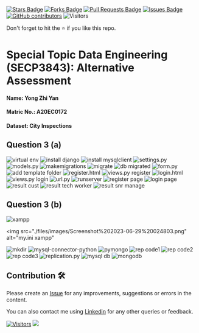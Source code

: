 <a href="https://github.com/drshahizan/SECP3843/stargazers"><img src="https://img.shields.io/github/stars/drshahizan/SECP3843" alt="Stars Badge"/></a>
<a href="https://github.com/drshahizan/SECP3843/network/members"><img src="https://img.shields.io/github/forks/drshahizan/SECP3843" alt="Forks Badge"/></a>
<a href="https://github.com/drshahizan/SECP3843/pulls"><img src="https://img.shields.io/github/issues-pr/drshahizan/SECP3843" alt="Pull Requests Badge"/></a>
<a href="https://github.com/drshahizan/SECP3843/issues"><img src="https://img.shields.io/github/issues/drshahizan/SECP3843" alt="Issues Badge"/></a>
<a href="https://github.com/drshahizan/SECP3843/graphs/contributors"><img alt="GitHub contributors" src="https://img.shields.io/github/contributors/drshahizan/SECP3843?color=2b9348"></a>
![Visitors](https://api.visitorbadge.io/api/visitors?path=https%3A%2F%2Fgithub.com%2Fdrshahizan%2FSECP3843&labelColor=%23d9e3f0&countColor=%23697689&style=flat)


Don't forget to hit the :star: if you like this repo.

# Special Topic Data Engineering (SECP3843): Alternative Assessment

#### Name: Yong Zhi Yan
#### Matric No.: A20EC0172
#### Dataset: City Inspections	

## Question 3 (a)
<img src="./files/images/Screenshot%202023-06-29%20003312.png" alt="virtual env">

<img src="./files/images/Screenshot%202023-06-29%20004253.png" alt="install django">

<img src="./files/images/Screenshot%202023-06-29%20004303.png" alt="install mysqlclient">

<img src="./files/images/Screenshot%202023-06-29%20010908.png" alt="settings.py">

<img src="./files/images/Screenshot%202023-06-29%20024111.png" alt="models.py">

<img src="./files/images/Screenshot%202023-06-29%20004330.png" alt="makemigrations">

<img src="./files/images/Screenshot%202023-06-29%20004400.png" alt="migrate">

<img src="./files/images/Screenshot%202023-06-29%20004419.png" alt="db migrated">

<img src="./files/images/Screenshot%202023-06-29%20023915.png" alt="form.py">

<img src="./files/images/Screenshot%202023-06-29%20010513.png" alt="add template folder">

<img src="./files/images/Screenshot%202023-06-29%20023901.png" alt="register.html">

<img src="./files/images/Screenshot%202023-06-29%20010602.png" alt="views.py register">

<img src="./files/images/Screenshot%202023-06-29%20023852.png" alt="login.html">

<img src="./files/images/Screenshot%202023-06-29%20023822.png" alt="views.py login">

<img src="./files/images/Screenshot%202023-06-29%20023728.png" alt="url.py">

<img src="./files/images/Screenshot%202023-06-29%20023611.png" alt="runserver">

<img src="./files/images/Screenshot%202023-06-29%20023436.png" alt="register page">

<img src="./files/images/Screenshot%202023-06-29%20023454.png" alt="login page">

<img src="./files/images/Screenshot%202023-06-29%20023337.png" alt="result cust">

<img src="./files/images/Screenshot%202023-06-29%20023409.png" alt="result tech worker">

<img src="./files/images/Screenshot%202023-06-29%20023422.png" alt="result snr manage">






## Question 3 (b)

<img src="./files/images/Screenshot%202023-06-29%20024629.png" alt="xampp">

<img src="./files/images/Screenshot%202023-06-29%20024803.png" alt="my.ini xampp"

<img src="./files/images/Screenshot%202023-06-29%20025342.png" alt="mkdir">

<img src="./files/images/Screenshot%202023-06-29%20025528.png" alt="mysql-connector-python">

<img src="./files/images/Screenshot%202023-06-29%20025629.png" alt="pymongo">

<img src="./files/images/Screenshot%202023-06-29%20101607.png" alt="rep code1">

<img src="./files/images/Screenshot%202023-06-29%20101642.png" alt="rep code2">

<img src="./files/images/Screenshot%202023-06-29%20101653.png" alt="rep code3">

<img src="./files/images/Screenshot%202023-06-29%20034350.png" alt="replication.py">

<img src="./files/images/Screenshot%202023-06-29%20024510.png" alt="mysql db">

<img src="./files/images/Screenshot%202023-06-29%20034255.png" alt="mongodb">



## Contribution 🛠️
Please create an [Issue](https://github.com/drshahizan/special-topic-data-engineering/issues) for any improvements, suggestions or errors in the content.

You can also contact me using [Linkedin](https://www.linkedin.com/in/drshahizan/) for any other queries or feedback.

[![Visitors](https://api.visitorbadge.io/api/visitors?path=https%3A%2F%2Fgithub.com%2Fdrshahizan&labelColor=%23697689&countColor=%23555555&style=plastic)](https://visitorbadge.io/status?path=https%3A%2F%2Fgithub.com%2Fdrshahizan)
![](https://hit.yhype.me/github/profile?user_id=81284918)




